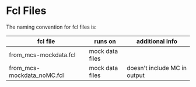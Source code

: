# Fcl Files
The naming convention for fcl files is:

| fcl file | runs on | additional info |
|----------|-----|-----|
| from_mcs-mockdata.fcl | mock data files | |
| from_mcs-mockdata_noMC.fcl | mock data files | doesn't include MC in output|
